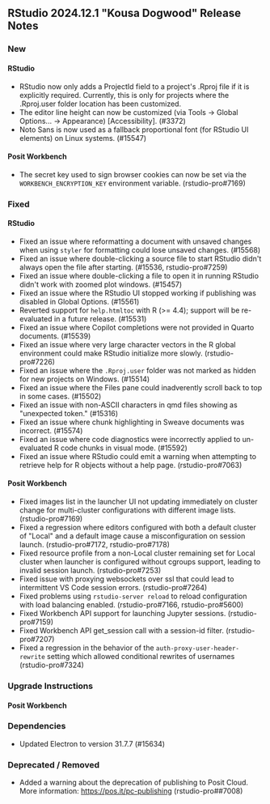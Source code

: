 ## RStudio 2024.12.1 "Kousa Dogwood" Release Notes

### New

#### RStudio
- RStudio now only adds a ProjectId field to a project's .Rproj file if it is explicitly required. Currently, this is only for projects where the .Rproj.user folder location has been customized.
- The editor line height can now be customized (via Tools -> Global Options... -> Appearance) [Accessibility]. (#3372)
- Noto Sans is now used as a fallback proportional font (for RStudio UI elements) on Linux systems. (#15547)

#### Posit Workbench
- The secret key used to sign browser cookies can now be set via the `WORKBENCH_ENCRYPTION_KEY` environment variable. (rstudio-pro#7169)

### Fixed

#### RStudio
- Fixed an issue where reformatting a document with unsaved changes when using `styler` for formatting could lose unsaved changes. (#15568)
- Fixed an issue where double-clicking a source file to start RStudio didn't always open the file after starting. (#15536, rstudio-pro#7259)
- Fixed an issue where double-clicking a file to open it in running RStudio didn't work with zoomed plot windows. (#15457)
- Fixed an issue where the RStudio UI stopped working if publishing was disabled in Global Options. (#15561)
- Reverted support for `help.htmltoc` with R (>= 4.4); support will be re-evaluated in a future release. (#15531)
- Fixed an issue where Copilot completions were not provided in Quarto documents. (#15539)
- Fixed an issue where very large character vectors in the R global environment could make RStudio initialize more slowly. (rstudio-pro#7226)
- Fixed an issue where the `.Rproj.user` folder was not marked as hidden for new projects on Windows. (#15514)
- Fixed an issue where the Files pane could inadverently scroll back to top in some cases. (#15502)
- Fixed an issue with non-ASCII characters in qmd files showing as "unexpected token." (#15316)
- Fixed an issue where chunk highlighting in Sweave documents was incorrect. (#15574)
- Fixed an issue where code diagnostics were incorrectly applied to un-evaluated R code chunks in visual mode. (#15592)
- Fixed an issue where RStudio could emit a warning when attempting to retrieve help for R objects without a help page. (rstudio-pro#7063)

#### Posit Workbench
- Fixed images list in the launcher UI not updating immediately on cluster change for multi-cluster configurations with different image lists. (rstudio-pro#7169)
- Fixed a regression where editors configured with both a default cluster of "Local" and a default image cause a misconfiguration on session launch. (rstudio-pro#7172, rstudio-pro#7178)
- Fixed resource profile from a non-Local cluster remaining set for Local cluster when launcher is configured without cgroups support, leading to invalid session launch. (rstudio-pro#7253)
- Fixed issue with proxying websockets over ssl that could lead to intermittent VS Code session errors. (rstudio-pro#7264)
- Fixed problems using `rstudio-server reload` to reload configuration with load balancing enabled. (rstudio-pro#7166, rstudio-pro#5600)
- Fixed Workbench API support for launching Jupyter sessions. (rstudio-pro#7159)
- Fixed Workbench API get_session call with a session-id filter. (rstudio-pro#7207)
- Fixed a regression in the behavior of the `auth-proxy-user-header-rewrite` setting which allowed conditional rewrites of usernames (rstudio-pro#7324)

### Upgrade Instructions

#### Posit Workbench

### Dependencies
- Updated Electron to version 31.7.7 (#15634)

### Deprecated / Removed
- Added a warning about the deprecation of publishing to Posit Cloud. More information: https://pos.it/pc-publishing (rstudio-pro##7008)

